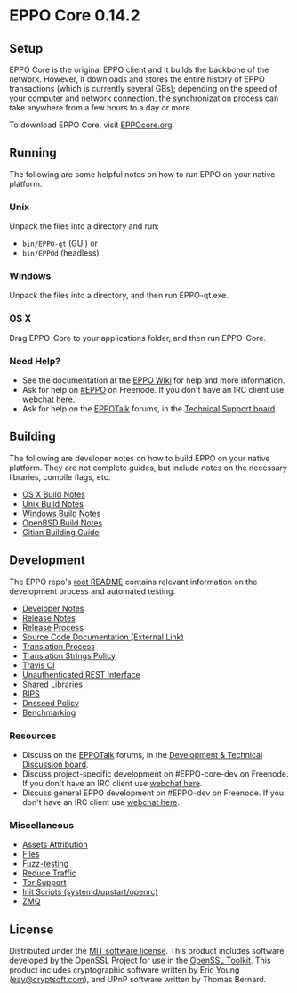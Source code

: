 EPPO Core 0.14.2
=====================

Setup
---------------------
EPPO Core is the original EPPO client and it builds the backbone of the network. However, it downloads and stores the entire history of EPPO transactions (which is currently several GBs); depending on the speed of your computer and network connection, the synchronization process can take anywhere from a few hours to a day or more.

To download EPPO Core, visit [EPPOcore.org](https://EPPOcore.org/en/releases/).

Running
---------------------
The following are some helpful notes on how to run EPPO on your native platform.

### Unix

Unpack the files into a directory and run:

- `bin/EPPO-qt` (GUI) or
- `bin/EPPOd` (headless)

### Windows

Unpack the files into a directory, and then run EPPO-qt.exe.

### OS X

Drag EPPO-Core to your applications folder, and then run EPPO-Core.

### Need Help?

* See the documentation at the [EPPO Wiki](https://en.EPPO.it/wiki/Main_Page)
for help and more information.
* Ask for help on [#EPPO](http://webchat.freenode.net?channels=EPPO) on Freenode. If you don't have an IRC client use [webchat here](http://webchat.freenode.net?channels=EPPO).
* Ask for help on the [EPPOTalk](https://EPPOtalk.org/) forums, in the [Technical Support board](https://EPPOtalk.org/index.php?board=4.0).

Building
---------------------
The following are developer notes on how to build EPPO on your native platform. They are not complete guides, but include notes on the necessary libraries, compile flags, etc.

- [OS X Build Notes](build-osx.md)
- [Unix Build Notes](build-unix.md)
- [Windows Build Notes](build-windows.md)
- [OpenBSD Build Notes](build-openbsd.md)
- [Gitian Building Guide](gitian-building.md)

Development
---------------------
The EPPO repo's [root README](/README.md) contains relevant information on the development process and automated testing.

- [Developer Notes](developer-notes.md)
- [Release Notes](release-notes.md)
- [Release Process](release-process.md)
- [Source Code Documentation (External Link)](https://dev.visucore.com/EPPO/doxygen/)
- [Translation Process](translation_process.md)
- [Translation Strings Policy](translation_strings_policy.md)
- [Travis CI](travis-ci.md)
- [Unauthenticated REST Interface](REST-interface.md)
- [Shared Libraries](shared-libraries.md)
- [BIPS](bips.md)
- [Dnsseed Policy](dnsseed-policy.md)
- [Benchmarking](benchmarking.md)

### Resources
* Discuss on the [EPPOTalk](https://EPPOtalk.org/) forums, in the [Development & Technical Discussion board](https://EPPOtalk.org/index.php?board=6.0).
* Discuss project-specific development on #EPPO-core-dev on Freenode. If you don't have an IRC client use [webchat here](http://webchat.freenode.net/?channels=EPPO-core-dev).
* Discuss general EPPO development on #EPPO-dev on Freenode. If you don't have an IRC client use [webchat here](http://webchat.freenode.net/?channels=EPPO-dev).

### Miscellaneous
- [Assets Attribution](assets-attribution.md)
- [Files](files.md)
- [Fuzz-testing](fuzzing.md)
- [Reduce Traffic](reduce-traffic.md)
- [Tor Support](tor.md)
- [Init Scripts (systemd/upstart/openrc)](init.md)
- [ZMQ](zmq.md)

License
---------------------
Distributed under the [MIT software license](/COPYING).
This product includes software developed by the OpenSSL Project for use in the [OpenSSL Toolkit](https://www.openssl.org/). This product includes
cryptographic software written by Eric Young ([eay@cryptsoft.com](mailto:eay@cryptsoft.com)), and UPnP software written by Thomas Bernard.
